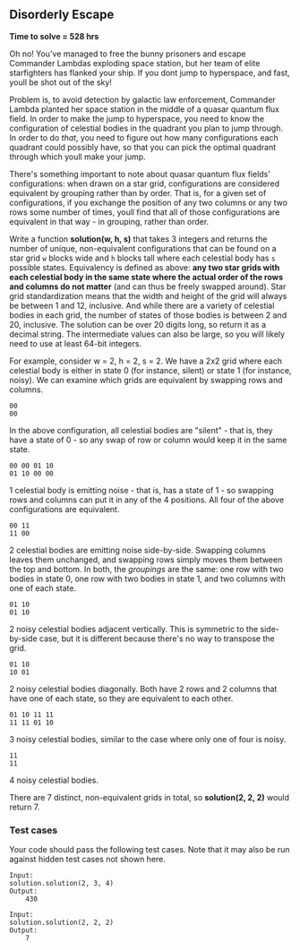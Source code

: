 ## Disorderly Escape
**Time to solve = 528 hrs**

Oh no! You've managed to free the bunny prisoners and escape Commander Lambdas exploding space station, but her team of elite starfighters has flanked your ship. If you dont jump to hyperspace, and fast, youll be shot out of the sky!

Problem is, to avoid detection by galactic law enforcement, Commander Lambda planted her space station in the middle of a quasar quantum flux field. In order to make the jump to hyperspace, you need to know the configuration of celestial bodies in the quadrant you plan to jump through. In order to do *that*, you need to figure out how many configurations each quadrant could possibly have, so that you can pick the optimal quadrant through which youll make your jump. 

There's something important to note about quasar quantum flux fields' configurations: when drawn on a star grid, configurations are considered equivalent by grouping rather than by order. That is, for a given set of configurations, if you exchange the position of any two columns or any two rows some number of times, youll find that all of those configurations are equivalent in that way - in grouping, rather than order.

Write a function **solution(w, h, s)** that takes 3 integers and returns the number of unique, non-equivalent configurations that can be found on a star grid `w` blocks wide and `h` blocks tall where each celestial body has `s` possible states. Equivalency is defined as above: **any two star grids with each celestial body in the same state where the actual order of the rows and columns do not matter** (and can thus be freely swapped around). Star grid standardization means that the width and height of the grid will always be between 1 and 12, inclusive. And while there are a variety of celestial bodies in each grid, the number of states of those bodies is between 2 and 20, inclusive. The solution can be over 20 digits long, so return it as a decimal string.  The intermediate values can also be large, so you will likely need to use at least 64-bit integers.

For example, consider w = 2, h = 2, s = 2. We have a 2x2 grid where each celestial body is either in state 0 (for instance, silent) or state 1 (for instance, noisy).  We can examine which grids are equivalent by swapping rows and columns.

    00
    00

In the above configuration, all celestial bodies are "silent" - that is, they have a state of 0 - so any swap of row or column would keep it in the same state.

    00 00 01 10
    01 10 00 00

1 celestial body is emitting noise - that is, has a state of 1 - so swapping rows and columns can put it in any of the 4 positions.  All four of the above configurations are equivalent.

    00 11
    11 00

2 celestial bodies are emitting noise side-by-side.  Swapping columns leaves them unchanged, and swapping rows simply moves them between the top and bottom.  In both, the *groupings* are the same: one row with two bodies in state 0, one row with two bodies in state 1, and two columns with one of each state.

    01 10
    01 10

2 noisy celestial bodies adjacent vertically. This is symmetric to the side-by-side case, but it is different because there's no way to transpose the grid.

    01 10
    10 01

2 noisy celestial bodies diagonally.  Both have 2 rows and 2 columns that have one of each state, so they are equivalent to each other.

    01 10 11 11
    11 11 01 10

3 noisy celestial bodies, similar to the case where only one of four is noisy.

    11
    11

4 noisy celestial bodies.

There are 7 distinct, non-equivalent grids in total, so **solution(2, 2, 2)** would return 7.

### Test cases
Your code should pass the following test cases. Note that it may also be run against hidden test cases not shown here.

	Input:
	solution.solution(2, 3, 4)
	Output:
		430

	Input:
	solution.solution(2, 2, 2)
	Output:
		7

